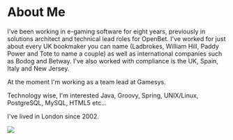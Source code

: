 About Me
===

I've been working in e-gaming software for eight years, previously in solutions architect and technical lead roles for OpenBet. I've worked for just about every UK bookmaker you can name (Ladbrokes, William Hill, Paddy Power and Tote to name a couple) as well as international companies such as Bodog and Betway. I've also worked with compliance is the UK, Spain, Italy and New Jersey.

At the moment I'm working as a team lead at Gamesys.

Technology wise, I'm interested Java, Groovy, Spring, UNIX/Linux, PostgreSQL, MySQL, HTML5 etc...

I've lived in London since 2002.

<img src="/images/me.png"/>